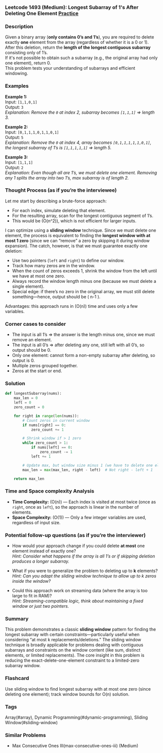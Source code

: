 ### Leetcode 1493 (Medium): Longest Subarray of 1's After Deleting One Element [Practice](https://leetcode.com/problems/longest-subarray-of-1s-after-deleting-one-element)

### Description  
Given a binary array (**only contains 0’s and 1’s**), you are required to delete exactly **one** element from the array (regardless of whether it is a 0 or 1). After this deletion, return the **length of the longest contiguous subarray** consisting only of 1’s.  
If it's not possible to obtain such a subarray (e.g., the original array had only one element), return 0.  
This problem tests your understanding of subarrays and efficient windowing.

### Examples  

**Example 1:**  
Input: `[1,1,0,1]`  
Output: `3`  
*Explanation: Remove the `0` at index 2, subarray becomes `[1,1,1]` => length 3.*

**Example 2:**  
Input: `[0,1,1,1,0,1,1,0,1]`  
Output: `5`  
*Explanation: Remove the `0` at index 4, array becomes `[0,1,1,1,1,1,0,1]`, the longest subarray of 1’s is `[1,1,1,1,1]` => length 5.*

**Example 3:**  
Input: `[1,1,1]`  
Output: `2`  
*Explanation: Even though all are 1’s, we must delete one element. Removing any 1 splits the array into two 1’s, max subarray is of length 2.*

### Thought Process (as if you’re the interviewee)  
Let me start by describing a brute-force approach:

- For each index, simulate deleting that element.
- For the resulting array, scan for the longest contiguous segment of 1’s.
- This would be \(O(n^2)\), which is not efficient for larger inputs.

I can optimize using a **sliding window** technique. Since we must delete one element, the process is equivalent to finding the **longest window with at most 1 zero** (since we can “remove” a zero by skipping it during window expansion). The catch, however, is that we must guarantee exactly one deletion:

- Use two pointers (`left` and `right`) to define our window.
- Track how many zeros are in the window.
- When the count of zeros exceeds 1, shrink the window from the left until we have at most one zero.
- Always record the window length minus one (because we must delete a single element).
- Special edge: if there’s no zero in the original array, we must still delete something—hence, output should be \( n-1 \).

Advantages: this approach runs in \(O(n)\) time and uses only a few variables.

### Corner cases to consider  
- The input is all 1’s ⇒ the answer is the length minus one, since we must remove an element.
- The input is all 0’s ⇒ after deleting any one, still left with all 0’s, so output should be 0.
- Only one element: cannot form a non-empty subarray after deleting, so output is 0.
- Multiple zeros grouped together.
- Zeros at the start or end.

### Solution

```python
def longestSubarray(nums):
    max_len = 0
    left = 0
    zero_count = 0

    for right in range(len(nums)):
        # Count zeros in current window
        if nums[right] == 0:
            zero_count += 1

        # Shrink window if > 1 zero
        while zero_count > 1:
            if nums[left] == 0:
                zero_count -= 1
            left += 1

        # Update max, but window size minus 1 (we have to delete one element)
        max_len = max(max_len, right - left)  # Not right - left + 1

    return max_len
```

### Time and Space complexity Analysis  

- **Time Complexity:** \(O(n)\) — Each index is visited at most twice (once as `right`, once as `left`), so the approach is linear in the number of elements.
- **Space Complexity:** \(O(1)\) — Only a few integer variables are used, regardless of input size.

### Potential follow-up questions (as if you’re the interviewer)  

- How would your approach change if you could delete **at most** one element instead of exactly one?  
  *Hint: Consider what happens if the array is all 1’s or if skipping deletion produces a longer subarray.*

- What if you were to generalize the problem to deleting up to **k** elements?  
  *Hint: Can you adapt the sliding window technique to allow up to k zeros inside the window?*

- Could this approach work on streaming data (where the array is too large to fit in RAM)?  
  *Hint: Streaming-compatible logic, think about maintaining a fixed window or just two pointers.*

### Summary
This problem demonstrates a classic **sliding window** pattern for finding the longest subarray with certain constraints—particularly useful when considering “at most k replacements/deletions.” The sliding window technique is broadly applicable for problems dealing with contiguous subarrays and constraints on the window content (like sum, distinct elements, or limited replacements). The core insight in this problem is reducing the exact-delete-one-element constraint to a limited-zero subarray window.


### Flashcard
Use sliding window to find longest subarray with at most one zero (since deleting one element); track window bounds for O(n) solution.

### Tags
Array(#array), Dynamic Programming(#dynamic-programming), Sliding Window(#sliding-window)

### Similar Problems
- Max Consecutive Ones III(max-consecutive-ones-iii) (Medium)